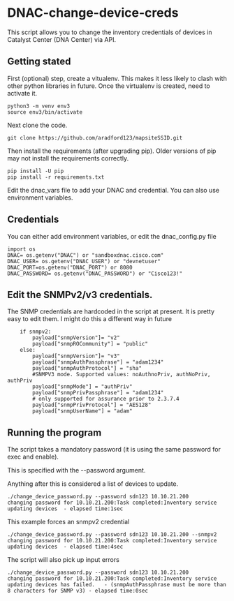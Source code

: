 # DNAC-change-device-creds
This script allows you to change the inventory credentials of devices in Catalyst Center (DNA Center) via API.


## Getting stated
First (optional) step, create a vitualenv. This makes it less likely to clash with other python libraries in future.
Once the virtualenv is created, need to activate it.
```buildoutcfg
python3 -m venv env3
source env3/bin/activate
```

Next clone the code.

```buildoutcfg
git clone https://github.com/aradford123/mapsiteSSID.git
```

Then install the  requirements (after upgrading pip). 
Older versions of pip may not install the requirements correctly.
```buildoutcfg
pip install -U pip
pip install -r requirements.txt
```

Edit the dnac_vars file to add your DNAC and credential.  You can also use environment variables.

## Credentials

You can either add environment variables, or edit the  dnac_config.py file
```
import os
DNAC= os.getenv("DNAC") or "sandboxdnac.cisco.com"
DNAC_USER= os.getenv("DNAC_USER") or "devnetuser"
DNAC_PORT=os.getenv("DNAC_PORT") or 8080
DNAC_PASSWORD= os.getenv("DNAC_PASSWORD") or "Cisco123!"
```

## Edit the SNMPv2/v3 credentials.
The SNMP credentials are hardcoded in the script at present.  It is pretty easy to edit them.  I might do this a different way in future

```
    if snmpv2:
        payload["snmpVersion"]= "v2"
        payload["snmpROCommunity"] = "public"
    else:
        payload["snmpVersion"]= "v3"
        payload["snmpAuthPassphrase"] = "adam1234"
        payload["snmpAuthProtocol"] = "sha"
        #SNMPV3 mode. Supported values: noAuthnoPriv, authNoPriv, authPriv
        payload["snmpMode"] = "authPriv"
        payload["snmpPrivPassphrase"] = "adam1234"
        # only supported for assurance prior to 2.3.7.4
        payload["snmpPrivProtocol"] = "AES128"
        payload["snmpUserName"] = "adam"
```
## Running the program

The script takes a mandatory password (it is using the same password for exec and enable).  

This is specified with the --password argument.

Anything after this is considered a list of devices to update.
```
./change_device_password.py --password sdn123 10.10.21.200 
changing password for 10.10.21.200:Task completed:Inventory service updating devices  - elapsed time:1sec
```

This example forces an snmpv2 credential
```
./change_device_password.py --password sdn123 10.10.21.200 --snmpv2
changing password for 10.10.21.200:Task completed:Inventory service updating devices  - elapsed time:4sec
```

The script will also pick up input errors
```
./change_device_password.py --password sdn123 10.10.21.200 
changing password for 10.10.21.200:Task completed:Inventory service updating devices has failed.   - (snmpAuthPassphrase must be more than 8 characters for SNMP v3) - elapsed time:0sec
```
